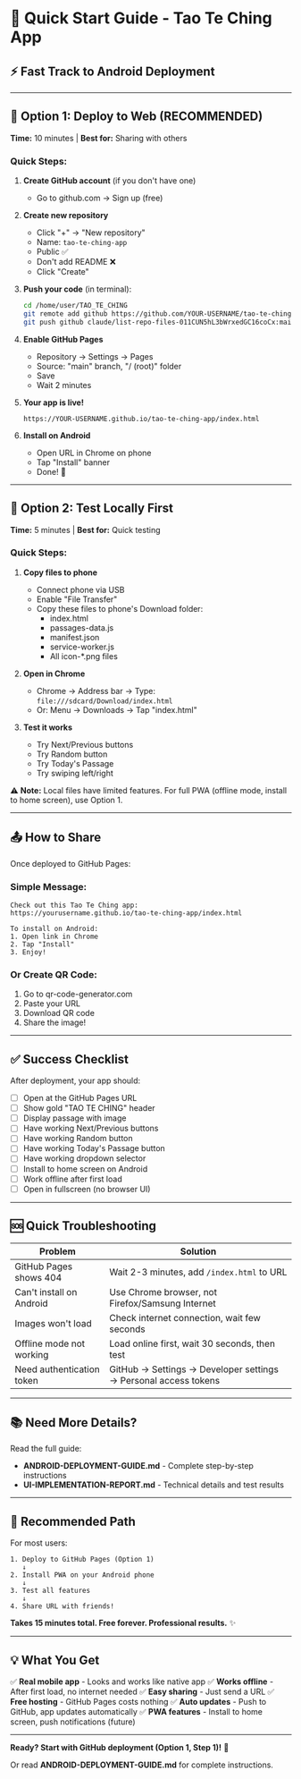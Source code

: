 # 🚀 Quick Start Guide - Tao Te Ching App

## ⚡ Fast Track to Android Deployment

---

## 📱 Option 1: Deploy to Web (RECOMMENDED)

**Time:** 10 minutes | **Best for:** Sharing with others

### **Quick Steps:**

1. **Create GitHub account** (if you don't have one)
   - Go to github.com → Sign up (free)

2. **Create new repository**
   - Click "+" → "New repository"
   - Name: `tao-te-ching-app`
   - Public ✅
   - Don't add README ❌
   - Click "Create"

3. **Push your code** (in terminal):
   ```bash
   cd /home/user/TAO_TE_CHING
   git remote add github https://github.com/YOUR-USERNAME/tao-te-ching-app.git
   git push github claude/list-repo-files-011CUN5hL3bWrxedGC16coCx:main
   ```

4. **Enable GitHub Pages**
   - Repository → Settings → Pages
   - Source: "main" branch, "/ (root)" folder
   - Save
   - Wait 2 minutes

5. **Your app is live!**
   ```
   https://YOUR-USERNAME.github.io/tao-te-ching-app/index.html
   ```

6. **Install on Android**
   - Open URL in Chrome on phone
   - Tap "Install" banner
   - Done! 🎉

---

## 📱 Option 2: Test Locally First

**Time:** 5 minutes | **Best for:** Quick testing

### **Quick Steps:**

1. **Copy files to phone**
   - Connect phone via USB
   - Enable "File Transfer"
   - Copy these files to phone's Download folder:
     - index.html
     - passages-data.js
     - manifest.json
     - service-worker.js
     - All icon-*.png files

2. **Open in Chrome**
   - Chrome → Address bar → Type: `file:///sdcard/Download/index.html`
   - Or: Menu → Downloads → Tap "index.html"

3. **Test it works**
   - Try Next/Previous buttons
   - Try Random button
   - Try Today's Passage
   - Try swiping left/right

⚠️ **Note:** Local files have limited features. For full PWA (offline mode, install to home screen), use Option 1.

---

## 📤 How to Share

Once deployed to GitHub Pages:

### **Simple Message:**

```
Check out this Tao Te Ching app:
https://yourusername.github.io/tao-te-ching-app/index.html

To install on Android:
1. Open link in Chrome
2. Tap "Install"
3. Enjoy!
```

### **Or Create QR Code:**
1. Go to qr-code-generator.com
2. Paste your URL
3. Download QR code
4. Share the image!

---

## ✅ Success Checklist

After deployment, your app should:

- [ ] Open at the GitHub Pages URL
- [ ] Show gold "TAO TE CHING" header
- [ ] Display passage with image
- [ ] Have working Next/Previous buttons
- [ ] Have working Random button
- [ ] Have working Today's Passage button
- [ ] Have working dropdown selector
- [ ] Install to home screen on Android
- [ ] Work offline after first load
- [ ] Open in fullscreen (no browser UI)

---

## 🆘 Quick Troubleshooting

| Problem | Solution |
|---------|----------|
| GitHub Pages shows 404 | Wait 2-3 minutes, add `/index.html` to URL |
| Can't install on Android | Use Chrome browser, not Firefox/Samsung Internet |
| Images won't load | Check internet connection, wait few seconds |
| Offline mode not working | Load online first, wait 30 seconds, then test |
| Need authentication token | GitHub → Settings → Developer settings → Personal access tokens |

---

## 📚 Need More Details?

Read the full guide:
- **ANDROID-DEPLOYMENT-GUIDE.md** - Complete step-by-step instructions
- **UI-IMPLEMENTATION-REPORT.md** - Technical details and test results

---

## 🎯 Recommended Path

For most users:

```
1. Deploy to GitHub Pages (Option 1)
   ↓
2. Install PWA on your Android phone
   ↓
3. Test all features
   ↓
4. Share URL with friends!
```

**Takes 15 minutes total. Free forever. Professional results.** ✨

---

## 💡 What You Get

✅ **Real mobile app** - Looks and works like native app
✅ **Works offline** - After first load, no internet needed
✅ **Easy sharing** - Just send a URL
✅ **Free hosting** - GitHub Pages costs nothing
✅ **Auto updates** - Push to GitHub, app updates automatically
✅ **PWA features** - Install to home screen, push notifications (future)

---

**Ready? Start with GitHub deployment (Option 1, Step 1)!** 🚀

Or read **ANDROID-DEPLOYMENT-GUIDE.md** for complete instructions.
